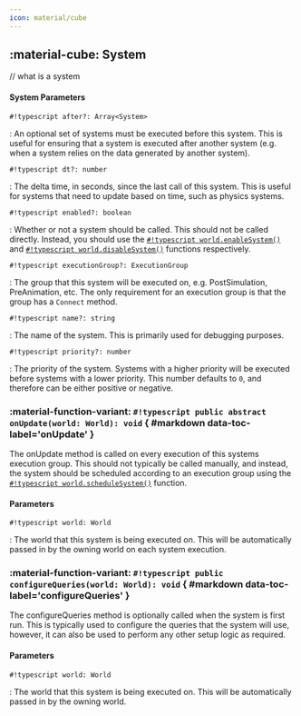 ```yaml
---
icon: material/cube
---
```


## :material-cube: System

// what is a system

#### System Parameters

`#!typescript after?: Array<System>`

 : An optional set of systems must be executed before this system. This is useful for ensuring that a system is executed after another system (e.g. when a system relies on the data generated by another system).

`#!typescript dt?: number`

 : The delta time, in seconds, since the last call of this system. This is useful for systems that need to update based on time, such as physics systems.

`#!typescript enabled?: boolean`

 : Whether or not a system should be called. This should not be called directly. Instead, you should use the [`#!typescript world.enableSystem()`](../api/world.md/#markdown "World.enableSystem()") and [`#!typescript world.disableSystem()`](../api/world.md/#markdown "World.disableSystem()") functions respectively.

`#!typescript executionGroup?: ExecutionGroup`

 : The group that this system will be executed on, e.g. PostSimulation, PreAnimation, etc. The only requirement for an execution group is that the group has a `Connect` method.

`#!typescript name?: string`

 : The name of the system. This is primarily used for debugging purposes.

`#!typescript priority?: number`

 : The priority of the system. Systems with a higher priority will be executed before systems with a lower priority. This number defaults to `0`, and therefore can be either positive or negative.

### :material-function-variant: **`#!typescript public abstract onUpdate(world: World): void`** { #markdown data-toc-label='onUpdate' }

The onUpdate method is called on every execution of this systems execution group. This should not typically be called manually, and instead, the system should be scheduled according to an execution group using the [`#!typescript world.scheduleSystem()`](../api/world.md/#markdown "World.scheduleSystem()") function.

#### Parameters
`#!typescript world: World`

 : The world that this system is being executed on. This will be automatically passed in by the owning world on each system execution.

### :material-function-variant: **`#!typescript public configureQueries(world: World): void`** { #markdown data-toc-label='configureQueries' }

The configureQueries method is optionally called when the system is first run. This is typically used to configure the queries that the system will use, however, it can also be used to perform any other setup logic as required.

#### Parameters
`#!typescript world: World`

 : The world that this system is being executed on. This will be automatically passed in by the owning world.
